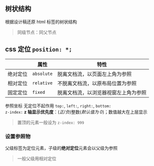 ## 树状结构

根据设计稿还原 html 标签的树状结构

> 同级节点：同父节点

## css 定位 `position: *;`

|          | 属性       | 特性                                 |
| -------- | ---------- | ------------------------------------ |
| 绝对定位 | `absolute` | 脱离文档流，以页面左上角为参照       |
| 相对定位 | `relative` | 不脱离文档流，以原布局位置为参照     |
| 固定定位 | `fixed`    | 脱离文档流，以浏览器视窗左上角为参照 |

参照坐标 无定位不起作用
`top:`, `left:`, `right:`, `bottom:`  
`z-index:` **z 轴显示优先度**：(_正/负_)整数(_默认值为 0_)；数值越大在上层显示

> 置顶的元素一般设为 `z-index: 999`

### 设置参照物

父级标签为定位元素，子级的**绝对定位**元素会以父级为参照

> 一般父级用相对定位
